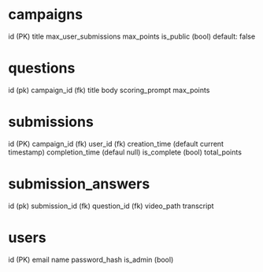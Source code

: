 # campaigns

id (PK)
title
max_user_submissions
max_points
is_public (bool) default: false

# questions
id (pk)
campaign_id (fk)
title
body
scoring_prompt
max_points

# submissions

id (PK)
campaign_id (fk)
user_id (fk)
creation_time (default current timestamp)
completion_time (defaul null)
is_complete (bool)
total_points

# submission_answers
id (pk)
submission_id (fk)
question_id (fk)
video_path
transcript


# users
id (PK)
email
name
password_hash
is_admin (bool)